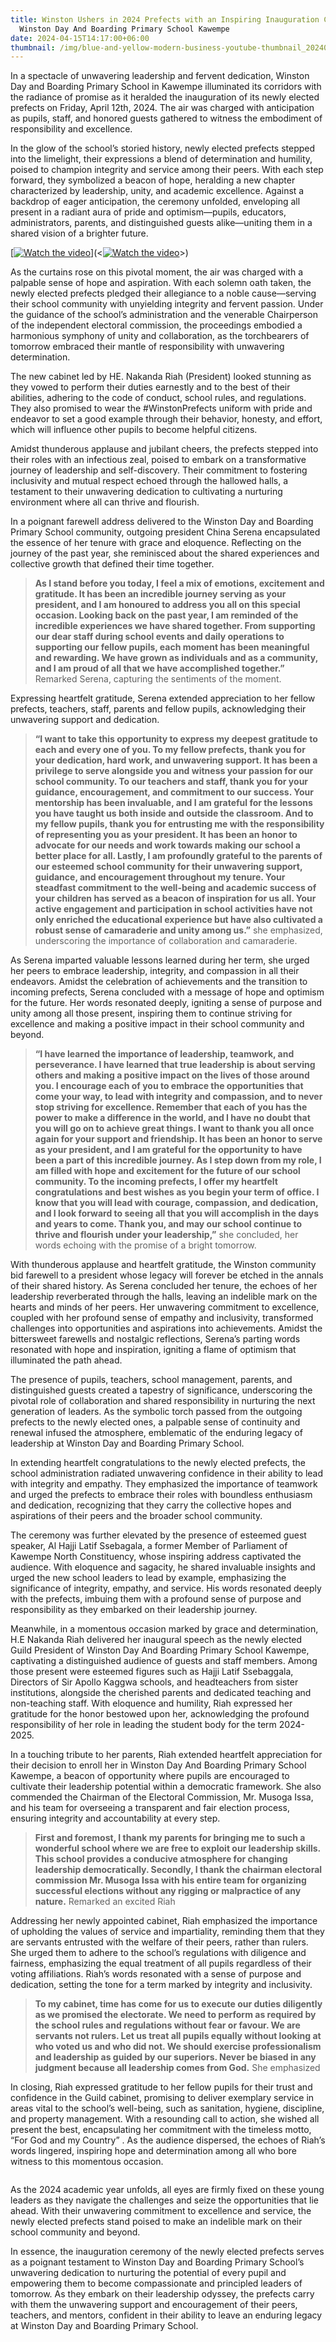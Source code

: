 ```yaml
---
title: Winston Ushers in 2024 Prefects with an Inspiring Inauguration Ceremony |
  Winston Day And Boarding Primary School Kawempe
date: 2024-04-15T14:17:00+06:00
thumbnail: /img/blue-and-yellow-modern-business-youtube-thumbnail_20240415_135854_0000.webp
---
```

In a spectacle of unwavering leadership and fervent dedication, Winston Day and Boarding Primary School in Kawempe illuminated its corridors with the radiance of promise as it heralded the inauguration of its newly elected prefects on Friday, April 12th, 2024. The air was charged with anticipation as pupils, staff, and honored guests gathered to witness the embodiment of responsibility and excellence.

In the glow of the school’s storied history, newly elected prefects stepped into the limelight, their expressions a blend of determination and humility, poised to champion integrity and service among their peers. With each step forward, they symbolized a beacon of hope, heralding a new chapter characterized by leadership, unity, and academic excellence. Against a backdrop of eager anticipation, the ceremony unfolded, enveloping all present in a radiant aura of pride and optimism—pupils, educators, administrators, parents, and distinguished guests alike—uniting them in a shared vision of a brighter future.

 [\[![Watch the video](https://img.youtube.com/vi/4WyzlSQdn0A/0.jpg)](https://youtu.be/4WyzlSQdn0A)](<[![Watch the video](https://img.youtube.com/vi/4WyzlSQdn0A/0.jpg)](https://youtu.be/4WyzlSQdn0A)>)[](<[![Watch the video](https://img.youtube.com/vi/4WyzlSQdn0A/0.jpg)](https://youtu.be/4WyzlSQdn0A)>)

As the curtains rose on this pivotal moment, the air was charged with a palpable sense of hope and aspiration. With each solemn oath taken, the newly elected prefects pledged their allegiance to a noble cause—serving their school community with unyielding integrity and fervent passion. Under the guidance of the school’s administration and the venerable Chairperson of the independent electoral commission, the proceedings embodied a harmonious symphony of unity and collaboration, as the torchbearers of tomorrow embraced their mantle of responsibility with unwavering determination.

The new cabinet led by HE. Nakanda Riah (President) looked stunning as they vowed to perform their duties earnestly and to the best of their abilities, adhering to the code of conduct, school rules, and regulations. They also promised to wear the #WinstonPrefects uniform with pride and endeavor to set a good example through their behavior, honesty, and effort, which will influence other pupils to become helpful citizens.

Amidst thunderous applause and jubilant cheers, the prefects stepped into their roles with an infectious zeal, poised to embark on a transformative journey of leadership and self-discovery. Their commitment to fostering inclusivity and mutual respect echoed through the hallowed halls, a testament to their unwavering dedication to cultivating a nurturing environment where all can thrive and flourish.

In a poignant farewell address delivered to the Winston Day and Boarding Primary School community, outgoing president China Serena encapsulated the essence of her tenure with grace and eloquence. Reflecting on the journey of the past year, she reminisced about the shared experiences and collective growth that defined their time together.

> **As I stand before you today, I feel a mix of emotions, excitement and gratitude. It has been an incredible journey serving as your president, and I am honoured to address you all on this special occasion. Looking back on the past year, I am reminded of the incredible experiences we have shared together. From supporting our dear staff during school events and daily operations to supporting our fellow pupils, each moment has been meaningful and rewarding. We have grown as individuals and as a community, and I am proud of all that we have accomplished together.”** Remarked Serena, capturing the sentiments of the moment.

Expressing heartfelt gratitude, Serena extended appreciation to her fellow prefects, teachers, staff, parents and fellow pupils, acknowledging their unwavering support and dedication.

> **“I want to take this opportunity to express my deepest gratitude to each and every one of you. To my fellow prefects, thank you for your dedication, hard work, and unwavering support. It has been a privilege to serve alongside you and witness your passion for our school community. To our teachers and staff, thank you for your guidance, encouragement, and commitment to our success. Your mentorship has been invaluable, and I am grateful for the lessons you have taught us both inside and outside the classroom. And to my fellow pupils, thank you for entrusting me with the responsibility of representing you as your president. It has been an honor to advocate for our needs and work towards making our school a better place for all. Lastly, I am profoundly grateful to the parents of our esteemed school community for their unwavering support, guidance, and encouragement throughout my tenure. Your steadfast commitment to the well-being and academic success of your children has served as a beacon of inspiration for us all. Your active engagement and participation in school activities have not only enriched the educational experience but have also cultivated a robust sense of camaraderie and unity among us.”** she emphasized, underscoring the importance of collaboration and camaraderie.

As Serena imparted valuable lessons learned during her term, she urged her peers to embrace leadership, integrity, and compassion in all their endeavors. Amidst the celebration of achievements and the transition to incoming prefects, Serena concluded with a message of hope and optimism for the future. Her words resonated deeply, igniting a sense of purpose and unity among all those present, inspiring them to continue striving for excellence and making a positive impact in their school community and beyond.

> **“I have learned the importance of leadership, teamwork, and perseverance. I have learned that true leadership is about serving others and making a positive impact on the lives of those around you. I encourage each of you to embrace the opportunities that come your way, to lead with integrity and compassion, and to never stop striving for excellence. Remember that each of you has the power to make a difference in the world, and I have no doubt that you will go on to achieve great things. I want to thank you all once again for your support and friendship. It has been an honor to serve as your president, and I am grateful for the opportunity to have been a part of this incredible journey. As I step down from my role, I am filled with hope and excitement for the future of our school community. To the incoming prefects, I offer my heartfelt congratulations and best wishes as you begin your term of office. I know that you will lead with courage, compassion, and dedication, and I look forward to seeing all that you will accomplish in the days and years to come. Thank you, and may our school continue to thrive and flourish under your leadership,”** she concluded, her words echoing with the promise of a bright tomorrow.

With thunderous applause and heartfelt gratitude, the Winston community bid farewell to a president whose legacy will forever be etched in the annals of their shared history. As Serena concluded her tenure, the echoes of her leadership reverberated through the halls, leaving an indelible mark on the hearts and minds of her peers. Her unwavering commitment to excellence, coupled with her profound sense of empathy and inclusivity, transformed challenges into opportunities and aspirations into achievements. Amidst the bittersweet farewells and nostalgic reflections, Serena’s parting words resonated with hope and inspiration, igniting a flame of optimism that illuminated the path ahead.

The presence of pupils, teachers, school management, parents, and distinguished guests created a tapestry of significance, underscoring the pivotal role of collaboration and shared responsibility in nurturing the next generation of leaders. As the symbolic torch passed from the outgoing prefects to the newly elected ones, a palpable sense of continuity and renewal infused the atmosphere, emblematic of the enduring legacy of leadership at Winston Day and Boarding Primary School.

In extending heartfelt congratulations to the newly elected prefects, the school administration radiated unwavering confidence in their ability to lead with integrity and empathy. They emphasized the importance of teamwork and urged the prefects to embrace their roles with boundless enthusiasm and dedication, recognizing that they carry the collective hopes and aspirations of their peers and the broader school community.

The ceremony was further elevated by the presence of esteemed guest speaker, Al Hajji Latif Ssebagala, a former Member of Parliament of Kawempe North Constituency, whose inspiring address captivated the audience. With eloquence and sagacity, he shared invaluable insights and urged the new school leaders to lead by example, emphasizing the significance of integrity, empathy, and service. His words resonated deeply with the prefects, imbuing them with a profound sense of purpose and responsibility as they embarked on their leadership journey.

Meanwhile, in a momentous occasion marked by grace and determination, H.E Nakanda Riah delivered her inaugural speech as the newly elected Guild President of Winston Day And Boarding Primary School Kawempe, captivating a distinguished audience of guests and staff members. Among those present were esteemed figures such as Hajji Latif Ssebaggala, Directors of Sir Apollo Kaggwa schools, and headteachers from sister institutions, alongside the cherished parents and dedicated teaching and non-teaching staff. With eloquence and humility, Riah expressed her gratitude for the honor bestowed upon her, acknowledging the profound responsibility of her role in leading the student body for the term 2024-2025.

In a touching tribute to her parents, Riah extended heartfelt appreciation for their decision to enroll her in Winston Day And Boarding Primary School Kawempe, a beacon of opportunity where pupils are encouraged to cultivate their leadership potential within a democratic framework. She also commended the Chairman of the Electoral Commission, Mr. Musoga Issa, and his team for overseeing a transparent and fair election process, ensuring integrity and accountability at every step.

> **First and foremost, I thank my parents for bringing me to such a wonderful school where we are free to exploit our leadership skills.  This school provides a conducive atmosphere for changing leadership democratically. Secondly, I thank the chairman electoral commission Mr. Musoga Issa with his entire team for organizing successful elections without any rigging or malpractice of any nature.** Remarked an excited Riah

Addressing her newly appointed cabinet, Riah emphasized the importance of upholding the values of service and impartiality, reminding them that they are servants entrusted with the welfare of their peers, rather than rulers. She urged them to adhere to the school’s regulations with diligence and fairness, emphasizing the equal treatment of all pupils regardless of their voting affiliations. Riah’s words resonated with a sense of purpose and dedication, setting the tone for a term marked by integrity and inclusivity.

> **To my cabinet, time has come for us to execute our duties diligently as we promised the electorate. We need to perform as required by the school rules and regulations without fear or favour.  We are servants not rulers. Let us treat all pupils equally without looking at who voted us and who did not.  We should exercise professionalism and leadership as guided by our superiors.  Never be biased in any judgment because all leadership comes from God.** She emphasized

In closing, Riah expressed gratitude to her fellow pupils for their trust and confidence in the Guild cabinet, promising to deliver exemplary service in areas vital to the school’s well-being, such as sanitation, hygiene, discipline, and property management. With a resounding call to action, she wished all present the best, encapsulating her commitment with the timeless motto, “For God and my Country” . As the audience dispersed, the echoes of Riah’s words lingered, inspiring hope and determination among all who bore witness to this momentous occasion.

```

```

As the 2024 academic year unfolds, all eyes are firmly fixed on these young leaders as they navigate the challenges and seize the opportunities that lie ahead. With their unwavering commitment to excellence and service, the newly elected prefects stand poised to make an indelible mark on their school community and beyond.

In essence, the inauguration ceremony of the newly elected prefects serves as a poignant testament to Winston Day and Boarding Primary School’s unwavering dedication to nurturing the potential of every pupil and empowering them to become compassionate and principled leaders of tomorrow. As they embark on their leadership odyssey, the prefects carry with them the unwavering support and encouragement of their peers, teachers, and mentors, confident in their ability to leave an enduring legacy at Winston Day and Boarding Primary School.
